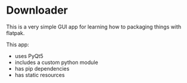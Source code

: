 # Downloader

This is a very simple GUI app for learning how to packaging things with flatpak.

This app:

- uses PyQt5
- includes a custom python module
- has pip dependencies
- has static resources
